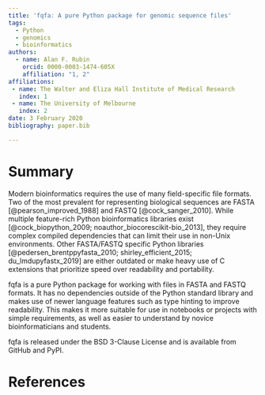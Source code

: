 ```yaml
---
title: 'fqfa: A pure Python package for genomic sequence files'
tags:
  - Python
  - genomics
  - bioinformatics
authors:
  - name: Alan F. Rubin
    orcid: 0000-0003-1474-605X
    affiliation: "1, 2"
affiliations:
 - name: The Walter and Eliza Hall Institute of Medical Research
   index: 1
 - name: The University of Melbourne
   index: 2
date: 3 February 2020
bibliography: paper.bib

---
```


# Summary

Modern bioinformatics requires the use of many field-specific file formats.
Two of the most prevalent for representing biological sequences are FASTA [@pearson_improved_1988] and FASTQ [@cock_sanger_2010].
While multiple feature-rich Python bioinformatics libraries exist [@cock_biopython_2009; noauthor_biocorescikit-bio_2013], they require complex compiled dependencies that can limit their use in non-Unix environments.
Other FASTA/FASTQ specific Python libraries [@pedersen_brentppyfasta_2010; shirley_efficient_2015; du_lmdupyfastx_2019] are either outdated or make heavy use of C extensions that prioritize speed over readability and portability. 

fqfa is a pure Python package for working with files in FASTA and FASTQ formats.
It has no dependencies outside of the Python standard library and makes use of newer language features such as type hinting to improve readability.
This makes it more suitable for use in notebooks or projects with simple requirements, as well as easier to understand by novice bioinformaticians and students.

fqfa is released under the BSD 3-Clause License and is available from GitHub and PyPI. 

# References
